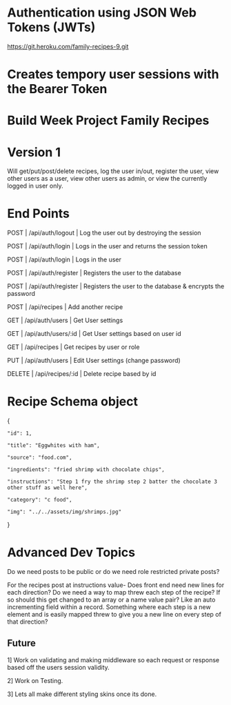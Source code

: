 # Authentication using JSON Web Tokens (JWTs) 

https://git.heroku.com/family-recipes-9.git
# Creates tempory user sessions with the Bearer Token

# Build Week Project Family Recipes

# Version 1

Will get/put/post/delete recipes, log the user in/out, register the user, view other users as a user, view other users as admin, or view the currently logged in user only.  

# End Points

POST | /api/auth/logout | Log the user out by destroying the session

POST | /api/auth/login | Logs in the user and returns the session token

POST  | /api/auth/login    | Logs in the user

POST  | /api/auth/register | Registers the user to the database

POST | /api/auth/register | Registers the user to the database & encrypts the password

POST | /api/recipes | Add another recipe

GET | /api/auth/users | Get User settings 

GET | /api/auth/users/:id | Get User settings based on user id 

GET | /api/recipes | Get recipes by user or role

PUT | /api/auth/users | Edit User settings (change password)

DELETE | /api/recipes/:id | Delete recipe based by id

# Recipe Schema object

{

    "id": 1,

    "title": "Eggwhites with ham",

    "source": "food.com",

    "ingredients": "fried shrimp with chocolate chips",

    "instructions": "Step 1 fry the shrimp step 2 batter the chocolate 3 other stuff as well here",

    "category": "c food",

    "img": "../../assets/img/shrimps.jpg"
    
}


# Advanced Dev Topics

Do we need posts to be public or do we need role restricted private posts?

For the recipes post at instructions value- Does front end need new lines for each direction? Do we need a way to map threw each step of the recipe? If so should this get changed to an array or a name value pair? Like an auto incrementing field within a record. Something where each step is a new element and is easily mapped threw to give you a new line on every step of that direction?


## Future

1] Work on validating and making middleware so each request or response based off the users session validity.

2] Work on Testing. 

3] Lets all make different styling skins once its done. 

